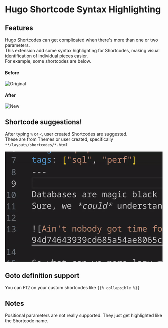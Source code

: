 # Hugo Shortcode Syntax Highlighting  

## Features  
Hugo Shortcodes can get complicated when there's more than one or two parameters.  
This extension add some syntax highlighting for Shortcodes, making visual identification of individual pieces easier.  
For example, some shortcodes are below.  


#### Before  
![Original](Hugo_Original.png)

#### After  
![New](Hugo_Demo.png)

## Shortcode suggestions!  
After typing `%` or `<`, user created Shortcodes are suggested.  
These are from Themes or user created, specifically `**/layouts/shortcodes/*.html`  

![test](Hugo_ShortcodeSuggestion.gif)

## Goto definition support  
You can F12 on your custom shortcodes like `{{% collapsible %}}`

## Notes  
Positional parameters are not really supported. They just get highlighted like the Shortcode name.